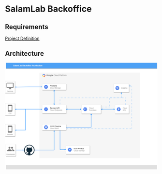# SalamLab Backoffice

## Requirements

[Project Definition](https://github.com/KoalicjaOtwartyKrakow/kokon/wiki/KOK:on-project-PRD)


## Architecture

![SalamLab Backoffice Architecture](./architektura.png)